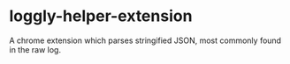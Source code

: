 # loggly-helper-extension
A chrome extension which parses stringified JSON, most commonly found in the raw log.
